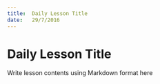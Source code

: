 ```yaml
---
title:  Daily Lesson Title
date:   29/7/2016
---
```


# Daily Lesson Title

Write lesson contents using Markdown format here